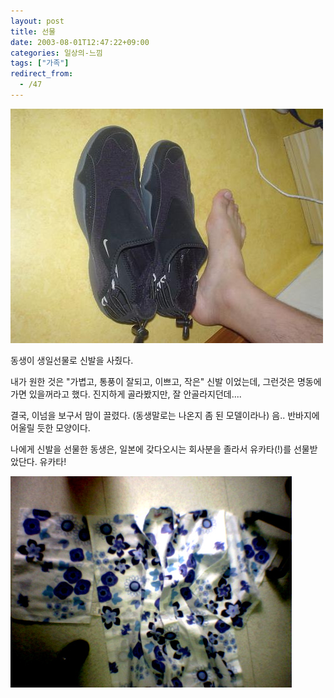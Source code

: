 ```yaml
---
layout: post
title: 선물
date: 2003-08-01T12:47:22+09:00
categories: 일상의-느낌
tags: ["가족"]
redirect_from:
  - /47
---
```


![ ](/assets/media/logs_archives_DSC01305-thumb.JPG)

동생이 생일선물로 신발을 사줬다.

내가 원한 것은 "가볍고, 통풍이 잘되고, 이쁘고, 작은" 신발 이었는데, 그런것은 명동에 가면 있을꺼라고 했다. 진지하게 골라봤지만, 잘 안골라지던데....

결국, 이넘을 보구서 맘이 끌렸다. (동생말로는 나온지 좀 된 모델이라나) 음.. 반바지에 어울릴 듯한 모양이다.

나에게 신발을 선물한 동생은, 일본에 갖다오시는 회사분을 졸라서 유카타(!)를 선물받았단다. 유카타!

![ ](/assets/media/logs_archives_ukata.jpg)
